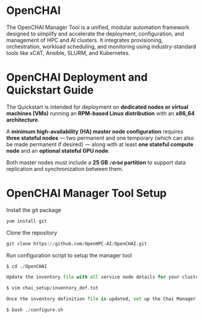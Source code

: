 # OpenCHAI
The OpenCHAI Manager Tool is a unified, modular automation framework designed to simplify and accelerate the deployment, configuration, and management of HPC and AI clusters. It integrates provisioning, orchestration, workload scheduling, and monitoring using industry-standard tools like xCAT, Ansible, SLURM, and Kubernetes.

# OpenCHAI Deployment and Quickstart Guide
The Quickstart is intended for deployment on **dedicated nodes or virtual machines (VMs)** running an **RPM-based Linux distribution** with an **x86_64 architecture**.

A **minimum high-availability (HA) master node configuration** requires **three stateful nodes** — two permanent and one temporary (which can also be made permanent if desired) — along with at least **one stateful compute node** and an **optional stateful GPU node**.

Both master nodes must include a **25 GB `/drbd` partition** to support data replication and synchronization between them.


# OpenCHAI Manager Tool Setup
Install the git package 

```python
yum install git
```

Clone the repository

```python
git clone https://github.com/OpenHPC-AI/OpenCHAI.git
```

Run configuration script to setup the manager tool

```python
$ cd ./OpenCHAI

Update the inventory file with all service node details for your cluster, based on your environment configuration.

$ vim chai_setup/inventory_def.txt

Once the inventory definition file is updated, set up the Chai Manager tool on the head node to deploy and configure the HPC-AI cluster

$ bash ./configure.sh

```
